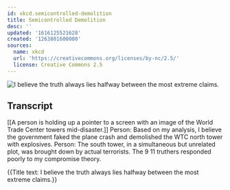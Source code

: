 ```yaml
---
id: xkcd.semicontrolled-demolition
title: Semicontrolled Demolition
desc: ''
updated: '1616125521628'
created: '1263801600000'
sources:
  name: xkcd
  url: 'https://creativecommons.org/licenses/by-nc/2.5/'
  license: Creative Commons 2.5
---
```

![I believe the truth always lies halfway between the most extreme claims.](https://imgs.xkcd.com/comics/semicontrolled_demolition.png)

## Transcript
[[A person is holding up a pointer to a screen with an image of the World Trade Center towers mid-disaster.]]
Person: Based on my analysis, I believe the government faked the plane crash and demolished the WTC north tower with explosives.
Person: The south tower, in a simultaneous but unrelated plot, was brought down by actual terrorists.
The 9
11 truthers responded poorly to my compromise theory.

{{Title text: I believe the truth always lies halfway between the most extreme claims.}}
